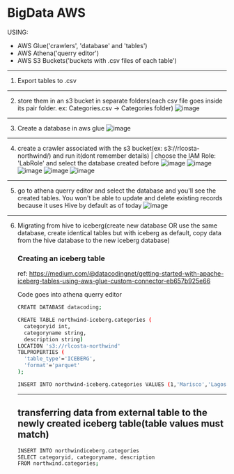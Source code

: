 # BigData AWS
USING:
- AWS Glue('crawlers', 'database' and 'tables')
- AWS Athena('querry editor')
- AWS S3 Buckets('buckets with .csv files of each table')

---

1. Export tables to .csv

---

2. store them in an s3 bucket in separate folders(each csv file goes inside its pair folder. ex: Categories.csv -> Categories folder)
   ![image](https://github.com/rlcosta177/personal-projects/assets/154469533/060a78bb-4b99-4669-8a03-10008106397f)

---

3. Create a database in aws glue
   ![image](https://github.com/rlcosta177/personal-projects/assets/154469533/8883f6a8-89a4-41fe-b6ef-72ed42a373ca)

---

4. create a crawler associated with the s3 bucket(ex: s3://rlcosta-northwind/) and run it(dont remember details) | choose the IAM Role: 'LabRole' and select the database created before
   ![image](https://github.com/rlcosta177/personal-projects/assets/154469533/ac13ea2d-c661-42e6-b2ec-ece267d58129)
   ![image](https://github.com/rlcosta177/personal-projects/assets/154469533/6252bc7f-c8ab-4f50-84bd-88f75e82eaa6)
   ![image](https://github.com/rlcosta177/personal-projects/assets/154469533/ae0dab1d-060f-4f76-9d8e-e6f4da41d313)
   ![image](https://github.com/rlcosta177/personal-projects/assets/154469533/5a77ec04-0f7f-473f-9e2b-ac275cf5589b)
   ![image](https://github.com/rlcosta177/personal-projects/assets/154469533/371f0fae-d20d-42f3-8407-6f91490623a7)

---

5. go to athena querry editor and select the database and you'll see the created tables. You won't be able to update and delete existing records because it uses Hive by default as of today
   ![image](https://github.com/rlcosta177/personal-projects/assets/154469533/72b1cede-501d-47ef-9eba-a367e1be32de)

---

6. Migrating from hive to iceberg(create new database OR use the same database, create identical tables but with iceberg as default, copy data from the hive database to the new iceberg database)
      
      ### Creating an iceberg table
      ref: https://medium.com/@datacodingnet/getting-started-with-apache-iceberg-tables-using-aws-glue-custom-connector-eb657b925e66
      
      Code goes into athena querry editor
      ```bash
      CREATE DATABASE datacoding;
      ```
      
      ```bash
      CREATE TABLE northwind-iceberg.categories (
        categoryid int,
        categoryname string,
        description string)
      LOCATION 's3://rlcosta-northwind' 
      TBLPROPERTIES (
        'table_type'='ICEBERG',
        'format'='parquet'
      );
      ```
      
      ```bash
      INSERT INTO northwind-iceberg.categories VALUES (1,'Marisco','Lagosta');
      ```
      
      ---
      
      ## transferring data from external table to the newly created iceberg table(table values must match)
      
      ```bash
      INSERT INTO northwindiceberg.categories
      SELECT categoryid, categoryname, description
      FROM northwind.categories;
      ```
